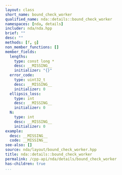```yaml
---
layout: class
short_name: bound_check_worker
qualified_name: nda::details::bound_check_worker
namespaces: [nda, details]
includer: nda/nda.hpp
brief: ""
desc: ""
methods: [f, g]
non_member_functions: []
member_fields:
  lengths:
    type: const long *
    desc: __MISSING__
    initializer: "{}"
  error_code:
    type: uint32_t
    desc: __MISSING__
    initializer: 0
  ellipsis_loss:
    type: int
    desc: __MISSING__
    initializer: 0
  N:
    type: int
    desc: __MISSING__
    initializer: 0
example:
  desc: __MISSING__
  code: __MISSING__
see-also: []
source: nda/layout/bound_check_worker.hpp
title: nda::details::bound_check_worker
permalink: /cpp-api/nda/details/bound_check_worker
has-children: true
...
```


